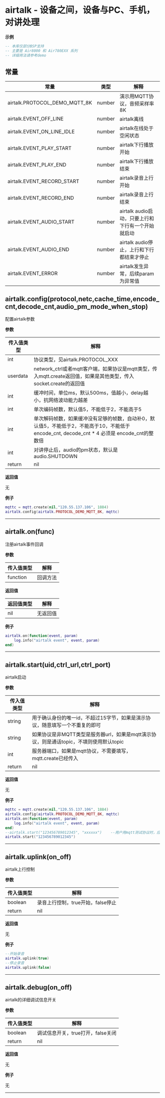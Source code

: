 # airtalk - 设备之间，设备与PC、手机，对讲处理

**示例**

```lua
-- 本库仅部分BSP支持
-- 主要是 Air8000 和 Air780EXX 系列
-- 详细用法请参考demo

```

## 常量

|常量|类型|解释|
|-|-|-|
|airtalk.PROTOCOL_DEMO_MQTT_8K|number|演示用MQTT协议，音频采样率8K|
|airtalk.EVENT_OFF_LINE|number|airtalk离线|
|airtalk.EVENT_ON_LINE_IDLE|number|airtalk在线处于空闲状态|
|airtalk.EVENT_PLAY_START|number|airtalk下行播放开始|
|airtalk.EVENT_PLAY_END|number|airtalk下行播放结束|
|airtalk.EVENT_RECORD_START|number|airtalk录音上行开始|
|airtalk.EVENT_RECORD_END|number|airtalk录音上行结束|
|airtalk.EVENT_AUDIO_START|number|airtalk audio启动，只要上行和下行有一个开始就启动|
|airtalk.EVENT_AUDIO_END|number|airtalk audio停止，上行和下行都结束才停止|
|airtalk.EVENT_ERROR|number|airtalk发生异常，后续param为异常值|


## airtalk.config(protocol,netc,cache_time,encode_cnt,decode_cnt,audio_pm_mode_when_stop)



配置airtalk参数

**参数**

|传入值类型|解释|
|-|-|
|int|协议类型，见airtalk.PROTOCOL_XXX|
|userdata|network_ctrl或者mqtt客户端，如果协议是mqtt类型，传入mqtt.create返回值，如果是其他类型，传入socket.create的返回值|
|int|缓冲时间，单位ms，默认500ms，值越小，delay越小，抗网络波动能力越差|
|int|单次编码帧数，默认值5，不能低于2，不能高于5|
|int|单次解码帧数，如果缓冲没有足够的帧数，自动补0，默认值5，不能低于2，不能高于10，不能低于encode_cnt, decode_cnt * 4 必须是 encode_cnt的整数倍|
|int|对讲停止后，audio的pm状态，默认是audio.SHUTDOWN|
|return|nil|

**返回值**

无

**例子**

```lua
mqttc = mqtt.create(nil,"120.55.137.106", 1884)
airtalk.config(airtalk.PROTOCOL_DEMO_MQTT_8K, mqttc)

```

---

## airtalk.on(func)



注册airtalk事件回调

**参数**

|传入值类型|解释|
|-|-|
|function|回调方法|

**返回值**

|返回值类型|解释|
|-|-|
|nil|无返回值|

**例子**

```lua
airtalk.on(function(event, param)
    log.info("airtalk event", event, param)
end)

```

---

## airtalk.start(uid,ctrl_url,ctrl_port)



airtalk启动

**参数**

|传入值类型|解释|
|-|-|
|string|用于确认身份的唯一id，不超过15字节，如果是演示协议，随意填写一个不重复的即可|
|string|如果协议是非MQTT类型是服务器url，如果是mqtt演示协议，则是通话topic，不填则使用默认topic|
|int|服务器端口，如果是mqtt协议，不需要填写，mqtt.create已经传入|
|return|nil|

**返回值**

无

**例子**

```lua
mqttc = mqtt.create(nil,"120.55.137.106", 1884)
airtalk.config(airtalk.PROTOCOL_DEMO_MQTT_8K, mqttc)
airtalk.on(function(event, param)
    log.info("airtalk event", event, param)
end)
--airtalk.start("123456789012345", "xxxxxx")    --用户用mqtt测试协议时，应该自己定义topic，防止被别人听
airtalk.start("123456789012345")

```

---

## airtalk.uplink(on_off)



airtalk上行控制

**参数**

|传入值类型|解释|
|-|-|
|boolean|录音上行控制，true开始，false停止|
|return|nil|

**返回值**

无

**例子**

```lua
--开始录音
airtalk.uplink(true)
--停止录音
airtalk.uplink(false)

```

---

## airtalk.debug(on_off)



airtalk的详细调试信息开关

**参数**

|传入值类型|解释|
|-|-|
|boolean|调试信息开关，true打开，false关闭|
|return|nil|

**返回值**

无

**例子**

无

---

